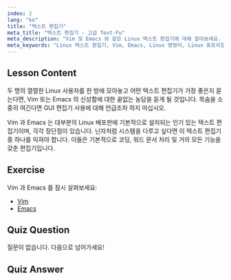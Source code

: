 ```yaml
---
index: 2
lang: "ko"
title: "텍스트 편집기"
meta_title: "텍스트 편집기 - 고급 Text-Fu"
meta_description: "Vim 및 Emacs 와 같은 Linux 텍스트 편집기에 대해 알아보세요. 시스템 탐색을 위한 사용법과 중요성을 알아보세요. Linux 텍스트 편집기 여정을 시작하세요!"
meta_keywords: "Linux 텍스트 편집기, Vim, Emacs, Linux 명령어, Linux 튜토리얼, 초보자 Linux, Linux 가이드"
---
```


## Lesson Content

두 명의 열렬한 Linux 사용자를 한 방에 모아놓고 어떤 텍스트 편집기가 가장 좋은지 묻는다면, Vim 또는 Emacs 의 신성함에 대한 끝없는 농담을 듣게 될 것입니다. 목숨을 소중히 여긴다면 GUI 편집기 사용에 대해 언급조차 하지 마십시오.

Vim 과 Emacs 는 대부분의 Linux 배포판에 기본적으로 설치되는 인기 있는 텍스트 편집기이며, 각각 장단점이 있습니다. 닌자처럼 시스템을 다루고 싶다면 이 텍스트 편집기 중 하나를 익혀야 합니다. 이들은 기본적으로 코딩, 워드 문서 처리 및 거의 모든 기능을 갖춘 편집기입니다.

## Exercise

Vim 과 Emacs 를 잠시 살펴보세요:

- [Vim](http://www.vim.org/)
- [Emacs](https://www.gnu.org/software/emacs/)

## Quiz Question

질문이 없습니다. 다음으로 넘어가세요!

## Quiz Answer
